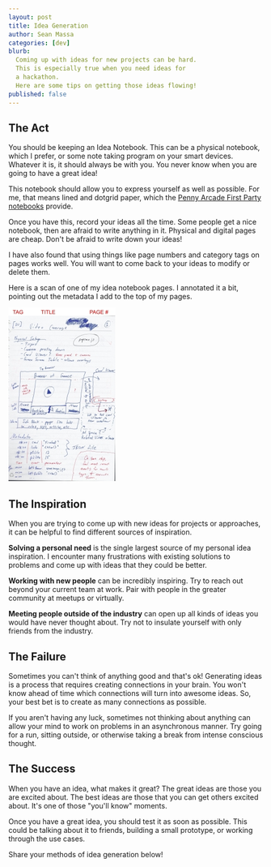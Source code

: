 ```yaml
---
layout: post
title: Idea Generation
author: Sean Massa
categories: [dev]
blurb:
  Coming up with ideas for new projects can be hard.
  This is especially true when you need ideas for
  a hackathon.
  Here are some tips on getting those ideas flowing!
published: false
---
```



## The Act

You should be keeping an Idea Notebook.
This can be a physical notebook, which I prefer,
or some note taking program on your smart devices.
Whatever it is, it should always be with you.
You never know when you are going to have a great idea!

This notebook should allow you to express yourself
as well as possible.
For me, that means lined and dotgrid paper,
which the
[Penny Arcade First Party notebooks](http://store.penny-arcade.com/products/first-party-notebook-set)
provide.

Once you have this, record your ideas all the time.
Some people get a nice notebook,
then are afraid to write anything in it.
Physical and digital pages are cheap.
Don't be afraid to write down your ideas!

I have also found that using things like
page numbers and category tags on pages
works well.
You will want to come back to your ideas
to modify or delete them.

Here is a scan of one of my idea notebook pages.
I annotated it a bit, pointing out
the metadata I add to the top of my pages.

<a href="../images/notebook_page.jpg"><img class="figure" src="../images/notebook_page_small.jpg"></a>


## The Inspiration

When you are trying to come up with new ideas
for projects or approaches,
it can be helpful to find different
sources of inspiration.

**Solving a personal need**
is the single largest source of
my personal idea inspiration.
I encounter many frustrations with
existing solutions to problems
and come up with ideas that they could be better.

**Working with new people**
can be incredibly inspiring.
Try to reach out beyond your current team at work.
Pair with people in the greater community
at meetups or virtually.

**Meeting people outside of the industry**
can open up all kinds of ideas
you would have never thought about.
Try not to insulate yourself with
only friends from the industry.


## The Failure

Sometimes you can't think of anything good
and that's ok!
Generating ideas is a process
that requires creating connections in your brain.
You won't know ahead of time which connections
will turn into awesome ideas.
So, your best bet is to create as many connections
as possible.

If you aren't having any luck,
sometimes not thinking about anything
can allow your mind to work on problems
in an asynchronous manner.
Try going for a run,
sitting outside,
or otherwise taking a break
from intense conscious thought.


## The Success

When you have an idea, what makes it great?
The great ideas are those you are excited about.
The best ideas are those that you can get others excited about.
It's one of those "you'll know" moments.

Once you have a great idea,
you should test it as soon as possible.
This could be talking about it to friends,
building a small prototype,
or working through the use cases.

Share your methods of idea generation below!
